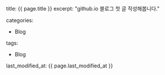 title:   {{ page.title }}
excerpt: "github.io 블로그 첫 글 작성해봅니다."

categories:

  - Blog

tags:

  - Blog

last_modified_at: {{ page.last_modified_at }}
